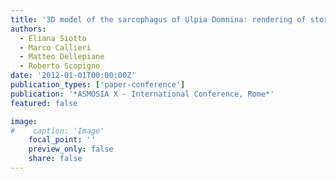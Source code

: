 ```yaml
---
title: '3D model of the sarcophagus of Ulpia Domnina: rendering of stored ancient color and virtual revival of original polychromy'
authors:
  - Eliana Siotto
  - Marco Callieri
  - Matteo Dellepiane
  - Roberto Scopigno
date: '2012-01-01T00:00:00Z'
publication_types: ['paper-conference']
publication: '*ASMOSIA X - International Conference, Rome*'
featured: false

image:
#    caption: 'Image'
    focal_point: ''
    preview_only: false
    share: false
---
```

